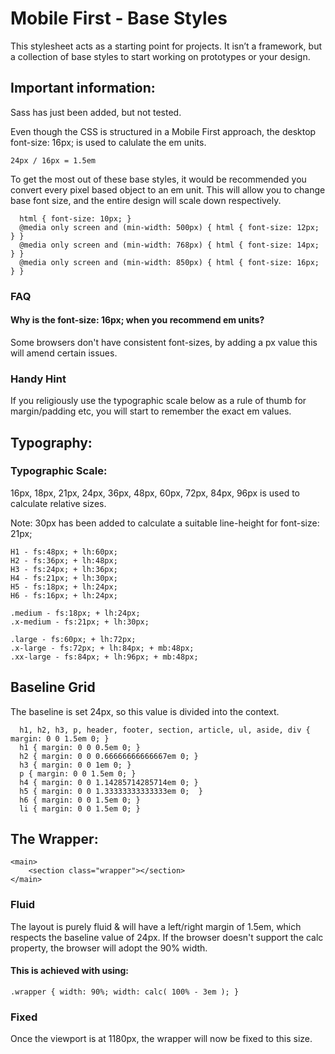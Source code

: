 # Mobile First - Base Styles

This stylesheet acts as a starting point for projects. It isn’t a framework, but a collection of base styles to start working on prototypes or your design.


## Important information:

Sass has just been added, but not tested.


Even though the CSS is structured in a Mobile First approach, the desktop font-size: 16px; is used to calulate the em units.
```
24px / 16px = 1.5em
```

To get the most out of these base styles, it would be recommended you convert every pixel based object to an em unit. This will allow you to change base font size, and the entire design will scale down respectively.

```
  html { font-size: 10px; }
  @media only screen and (min-width: 500px) { html { font-size: 12px; } }
  @media only screen and (min-width: 768px) { html { font-size: 14px; } }
  @media only screen and (min-width: 850px) { html { font-size: 16px; } }
```

### FAQ
#### Why is the font-size: 16px; when you recommend em units?
Some browsers don't have consistent font-sizes, by adding a px value this will amend certain issues. 

### Handy Hint
If you religiously use the typographic scale below as a rule of thumb for margin/padding etc, you will start to remember the exact em values.


## Typography:

### Typographic Scale:
16px, 18px, 21px, 24px, 36px, 48px, 60px, 72px, 84px, 96px is used to calculate relative sizes.

Note: 30px has been added to calculate a suitable line-height for font-size: 21px;

```
H1 - fs:48px; + lh:60px;
H2 - fs:36px; + lh:48px;
H3 - fs:24px; + lh:36px;
H4 - fs:21px; + lh:30px;
H5 - fs:18px; + lh:24px;
H6 - fs:16px; + lh:24px;

.medium - fs:18px; + lh:24px;
.x-medium - fs:21px; + lh:30px;

.large - fs:60px; + lh:72px;
.x-large - fs:72px; + lh:84px; + mb:48px;
.xx-large - fs:84px; + lh:96px; + mb:48px;
```

## Baseline Grid

The baseline is set 24px, so this value is divided into the context.

```
  h1, h2, h3, p, header, footer, section, article, ul, aside, div { margin: 0 0 1.5em 0; }
  h1 { margin: 0 0 0.5em 0; }
  h2 { margin: 0 0 0.66666666666667em 0; }
  h3 { margin: 0 0 1em 0; }
  p { margin: 0 0 1.5em 0; }
  h4 { margin: 0 0 1.14285714285714em 0; }
  h5 { margin: 0 0 1.33333333333333em 0;  }
  h6 { margin: 0 0 1.5em 0; }
  li { margin: 0 0 1.5em 0; }
```

## The Wrapper:

```
<main>
	<section class="wrapper"></section>
</main>
```

### Fluid

The layout is purely fluid & will have a left/right margin of 1.5em, which respects the baseline value of 24px. 
If the browser doesn't support the calc property, the browser will adopt the 90% width.

#### This is achieved with using: 
```
.wrapper { width: 90%; width: calc( 100% - 3em ); }
```

### Fixed

Once the viewport is at 1180px, the wrapper will now be fixed to this size.




